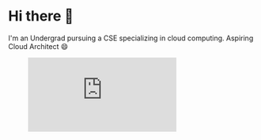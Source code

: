 
# Hi there 👋

I'm an Undergrad pursuing a CSE specializing in cloud computing. Aspiring Cloud Architect 😄

<figure><embed src="https://wakatime.com/share/@harryallen/0728248f-69e8-4e8e-9896-6415c7617e45.svg"></embed></figure>
